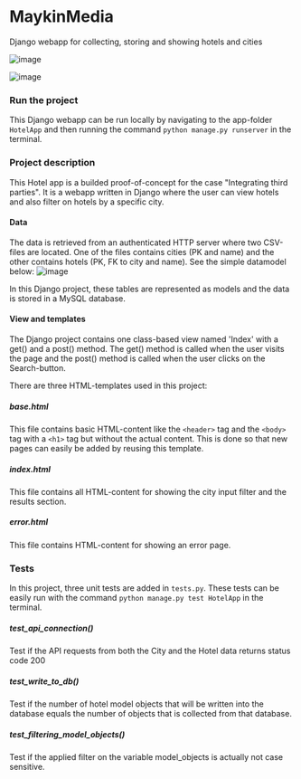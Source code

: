 # MaykinMedia
Django webapp for collecting, storing and showing hotels and cities

![image](https://github.com/user-attachments/assets/5c2e912c-c56e-454b-85e0-98681f7a2d81)

![image](https://github.com/user-attachments/assets/e8a639ee-869a-4ca0-88b6-06df00a36605)

### Run the project
This Django webapp can be run locally by navigating to the app-folder `HotelApp` and then running the command `python manage.py runserver` in the terminal.

### Project description
This Hotel app is a builded proof-of-concept for the case "Integrating third parties". It is a webapp written in Django where the user can view hotels and also filter on hotels by a specific city.

#### Data
The data is retrieved from an authenticated HTTP server where two CSV-files are located. One of the files contains cities (PK and name) and the other contains hotels (PK, FK to city and name). See the simple datamodel below:
![image](https://github.com/user-attachments/assets/4233186f-0567-4fc3-b61a-f063308856fb)

In this Django project, these tables are represented as models and the data is stored in a MySQL database.

#### View and templates
The Django project contains one class-based view named 'Index' with a get() and a post() method. The get() method is called when the user visits the page and the post() method is called when the user clicks on the Search-button. 

There are three HTML-templates used in this project:
##### base.html
This file contains basic HTML-content like the `<header>` tag and the `<body>` tag with a `<h1>` tag but without the actual content. This is done so that new pages can easily be added by reusing this template.
##### index.html
This file contains all HTML-content for showing the city input filter and the results section.
##### error.html
This file contains HTML-content for showing an error page.

### Tests
In this project, three unit tests are added in `tests.py`. These tests can be easily run with the command `python manage.py test HotelApp` in the terminal.

##### test_api_connection()
Test if the API requests from both the City and the Hotel data returns status code 200
##### test_write_to_db()
Test if the number of hotel model objects that will be written into the database equals the number of objects that is collected from that database.
##### test_filtering_model_objects()
Test if the applied filter on the variable model_objects is actually not case sensitive.

